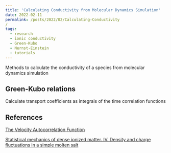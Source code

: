 ```yaml
---
title: 'Calculating Conductivity from Molecular Dynamics Simulation'
date: 2022-02-11
permalink: /posts/2022/02/Calculating-Conductivity
/
tags:
  - research
  - ionic conductivity
  - Green-Kubo
  - Nernst-Einstein
  - tutorials
---
```


Methods to calculate the conductivity of a species from molecular dynamics simulation

## Green-Kubo relations
Calculate transport coefficients as integrals of the time correlation functions

## References
[The Velocity Autocorrelation Function](https://www.ucl.ac.uk/~ucfbasc/Theory/vaf.html#:~:text=The%20velocity%20autocorrelation%20function%20)

[Statistical mechanics of dense ionized matter. IV. Density and charge fluctuations in a simple molten salt](https://doi.org/10.1103/PhysRevA.11.2111)

